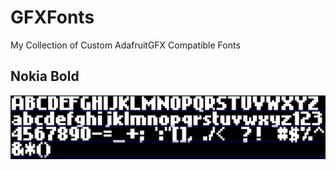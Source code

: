 # GFXFonts
My Collection of Custom AdafruitGFX Compatible Fonts

## Nokia Bold
![NokiaBold](NokiaBold/Sample.png)
